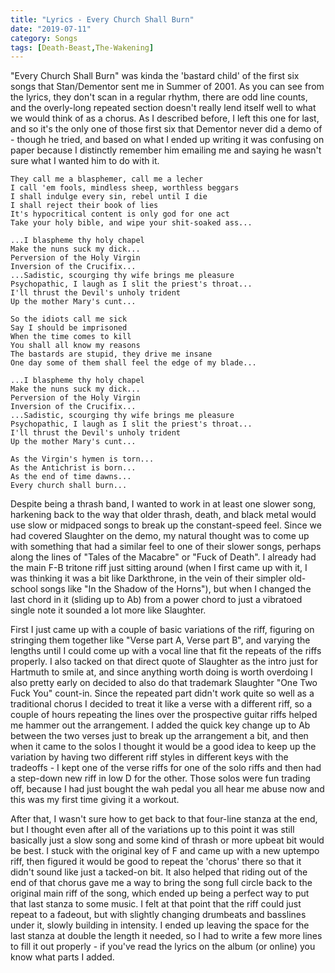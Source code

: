 ```yaml
---
title: "Lyrics - Every Church Shall Burn"
date: "2019-07-11"
category: Songs
tags: [Death-Beast,The-Wakening]
---
```


"Every Church Shall Burn" was kinda the 'bastard child' of the first six songs that Stan/Dementor sent me in Summer of 2001. As you can see from the lyrics, they don't scan in a regular rhythm, there are odd line counts, and the overly-long repeated section doesn't really lend itself well to what we would think of as a chorus. As I described before, I left this one for last, and so it's the only one of those first six that Dementor never did a demo of - though he tried, and based on what I ended up writing it was confusing on paper because I distinctly remember him emailing me and saying he wasn't sure what I wanted him to do with it.

```
They call me a blasphemer, call me a lecher
I call 'em fools, mindless sheep, worthless beggars
I shall indulge every sin, rebel until I die
I shall reject their book of lies
It's hypocritical content is only god for one act
Take your holy bible, and wipe your shit-soaked ass...

...I blaspheme thy holy chapel
Make the nuns suck my dick...
Perversion of the Holy Virgin
Inversion of the Crucifix...
...Sadistic, scourging thy wife brings me pleasure
Psychopathic, I laugh as I slit the priest's throat...
I'll thrust the Devil's unholy trident
Up the mother Mary's cunt...

So the idiots call me sick
Say I should be imprisoned
When the time comes to kill
You shall all know my reasons
The bastards are stupid, they drive me insane
One day some of them shall feel the edge of my blade...

...I blaspheme thy holy chapel
Make the nuns suck my dick...
Perversion of the Holy Virgin
Inversion of the Crucifix...
...Sadistic, scourging thy wife brings me pleasure
Psychopathic, I laugh as I slit the priest's throat...
I'll thrust the Devil's unholy trident
Up the mother Mary's cunt...

As the Virgin's hymen is torn...
As the Antichrist is born...
As the end of time dawns...
Every church shall burn...
```

Despite being a thrash band, I wanted to work in at least one slower song, harkening back to the way that older thrash, death, and black metal would use slow or midpaced songs to break up the constant-speed feel. Since we had covered Slaughter on the demo, my natural thought was to come up with something that had a similar feel to one of their slower songs, perhaps along the lines of "Tales of the Macabre" or "Fuck of Death". I already had the main F-B tritone riff just sitting around (when I first came up with it, I was thinking it was a bit like Darkthrone, in the vein of their simpler old-school songs like "In the Shadow of the Horns"), but when I changed the last chord in it (sliding up to Ab) from a power chord to just a vibratoed single note it sounded a lot more like Slaughter.

First I just came up with a couple of basic variations of the riff, figuring on stringing them together like "Verse part A, Verse part B", and varying the lengths until I could come up with a vocal line that fit the repeats of the riffs properly. I also tacked on that direct quote of Slaughter as the intro just for Hartmuth to smile at, and since anything worth doing is worth overdoing I also pretty early on decided to also do that trademark Slaughter "One Two Fuck You" count-in. Since the repeated part didn't work quite so well as a traditional chorus I decided to treat it like a verse with a different riff, so a couple of hours repeating the lines over the prospective guitar riffs helped me hammer out the arrangement. I added the quick key change up to Ab between the two verses just to break up the arrangement a bit, and then when it came to the solos I thought it would be a good idea to keep up the variation by having two different riff styles in different keys with the tradeoffs - I kept one of the verse riffs for one of the solo riffs and then had a step-down new riff in low D for the other. Those solos were fun trading off, because I had just bought the wah pedal you all hear me abuse now and this was my first time giving it a workout.

After that, I wasn't sure how to get back to that four-line stanza at the end, but I thought even after all of the variations up to this point it was still basically just a slow song and some kind of thrash or more upbeat bit would be best. I stuck with the original key of F and came up with a new uptempo riff, then figured it would be good to repeat the 'chorus' there so that it didn't sound like just a tacked-on bit. It also helped that riding out of the end of that chorus gave me a way to bring the song full circle back to the original main riff of the song, which ended up being a perfect way to put that last stanza to some music. I felt at that point that the riff could just repeat to a fadeout, but with slightly changing drumbeats and basslines under it, slowly building in intensity. I ended up leaving the space for the last stanza at double the length it needed, so I had to write a few more lines to fill it out properly - if you've read the lyrics on the album (or online) you know what parts I added.
